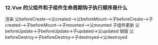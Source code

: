 ### 12.Vue 的父组件和子组件生命周期钩子执行顺序是什么
渲染
父beforeCreate-->父created-->父beforeMount-->子beforeCreate-->子created-->子beforeMount-->子mounted-->父mounted
子组件更新
父beforeUpdate->子beforeUpdate->子updated->父updated
销毁
父beforeDestroy->子beforeDestroy->子destroyed->父destroyed